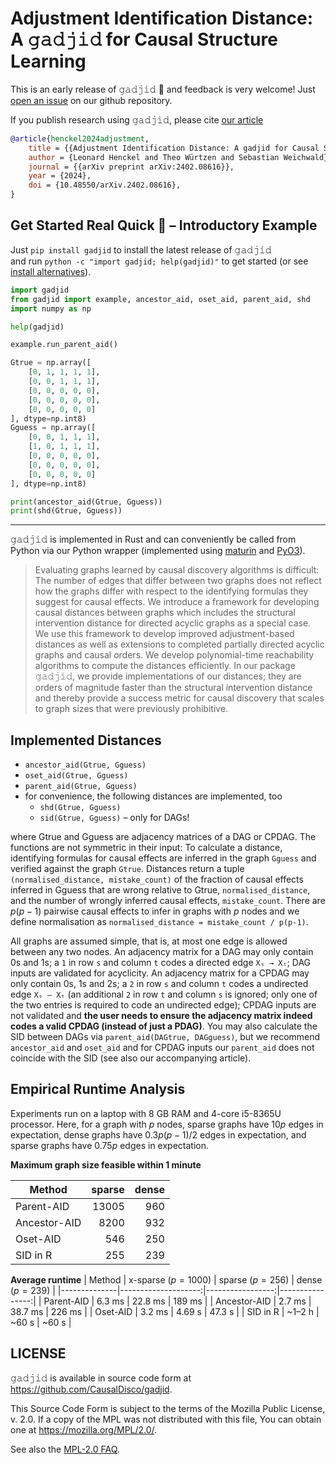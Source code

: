 # Adjustment Identification Distance: A 𝚐𝚊𝚍𝚓𝚒𝚍 for Causal Structure Learning

This is an early release of 𝚐𝚊𝚍𝚓𝚒𝚍 🐥 and feedback is very welcome!
Just [open an issue](https://github.com/CausalDisco/gadjid/issues/new/choose) on our github repository.

If you publish research using 𝚐𝚊𝚍𝚓𝚒𝚍, please cite
[our article](https://doi.org/10.48550/arXiv.2402.08616)
```bibtex
@article{henckel2024adjustment,
    title = {{Adjustment Identification Distance: A gadjid for Causal Structure Learning}},
    author = {Leonard Henckel and Theo Würtzen and Sebastian Weichwald},
    journal = {{arXiv preprint arXiv:2402.08616}},
    year = {2024},
    doi = {10.48550/arXiv.2402.08616},
}
```


## Get Started Real Quick 🚀 – Introductory Example

Just `pip install gadjid` to install the latest release of 𝚐𝚊𝚍𝚓𝚒𝚍 \
and run `python -c "import gadjid; help(gadjid)"` to get started
(or see [install alternatives](https://github.com/CausalDisco/gadjid#installation--python)).

```python
import gadjid
from gadjid import example, ancestor_aid, oset_aid, parent_aid, shd
import numpy as np

help(gadjid)

example.run_parent_aid()

Gtrue = np.array([
    [0, 1, 1, 1, 1],
    [0, 0, 1, 1, 1],
    [0, 0, 0, 0, 0],
    [0, 0, 0, 0, 0],
    [0, 0, 0, 0, 0]
], dtype=np.int8)
Gguess = np.array([
    [0, 0, 1, 1, 1],
    [1, 0, 1, 1, 1],
    [0, 0, 0, 0, 0],
    [0, 0, 0, 0, 0],
    [0, 0, 0, 0, 0]
], dtype=np.int8)

print(ancestor_aid(Gtrue, Gguess))
print(shd(Gtrue, Gguess))
```


---


𝚐𝚊𝚍𝚓𝚒𝚍 is implemented in Rust
and can conveniently be called from Python via our Python wrapper
(implemented using [maturin](https://www.maturin.rs/) and [PyO3](https://pyo3.rs/)).

> Evaluating graphs learned by causal discovery algorithms is difficult: The number of edges that differ between two graphs does not reflect how the graphs differ with respect to the identifying formulas they suggest for causal effects. We introduce a framework for developing causal distances between graphs which includes the
structural intervention distance for directed acyclic graphs as a special case. We use this framework to develop improved adjustment-based distances as well as extensions to completed partially directed acyclic graphs and causal orders. We develop polynomial-time reachability algorithms to compute the distances efficiently. In our package 𝚐𝚊𝚍𝚓𝚒𝚍, we provide implementations of our distances; they are orders of magnitude faster than the structural intervention distance and thereby provide a success metric for causal discovery that scales to graph sizes that were previously prohibitive.


## Implemented Distances

* `ancestor_aid(Gtrue, Gguess)`
* `oset_aid(Gtrue, Gguess)`
* `parent_aid(Gtrue, Gguess)`
* for convenience, the following distances are implemented, too
    * `shd(Gtrue, Gguess)`
    * `sid(Gtrue, Gguess)` – only for DAGs!

where Gtrue and Gguess are adjacency matrices of a DAG or CPDAG.
The functions are not symmetric in their input:
To calculate a distance,
identifying formulas for causal effects are inferred in the graph `Gguess`
and verified against the graph `Gtrue`.
Distances return a tuple `(normalised_distance, mistake_count)`
of the fraction of causal effects inferred in Gguess that are wrong relative to Gtrue, `normalised_distance`,
and the number of wrongly inferred causal effects, `mistake_count`.
There are $p(p-1)$ pairwise causal effects to infer in graphs with $p$ nodes
and we define normalisation as  `normalised_distance = mistake_count / p(p-1)`.

All graphs are assumed simple, that is, at most one edge is allowed between any two nodes.
An adjacency matrix for a DAG may only contain 0s and 1s;
a `1` in row `s` and column `t` codes a directed edge `Xₛ → Xₜ`;
DAG inputs are validated for acyclicity.
An adjacency matrix for a CPDAG may only contain 0s, 1s and 2s;
a `2` in row `s` and column `t` codes a undirected edge `Xₛ — Xₜ`
(an additional `2` in row `t` and column `s` is ignored; only one of the two entries is required to code an undirected edge);
CPDAG inputs are not validated and __the user needs to ensure the adjacency matrix indeed codes a valid CPDAG (instead of just a PDAG)__.
You may also calculate the SID between DAGs via `parent_aid(DAGtrue, DAGguess)`,
but we recommend `ancestor_aid` and `oset_aid` and for CPDAG inputs our `parent_aid` does not coincide with the SID
(see also our accompanying article).


## Empirical Runtime Analysis

Experiments run on a laptop with 8 GB RAM and 4-core i5-8365U processor.
Here, for a graph with $p$ nodes,
sparse graphs have $10p$ edges in expectation,
dense graphs have $0.3p(p-1)/2$ edges in expectation,
and
sparse graphs have $0.75p$ edges in expectation.

__Maximum graph size feasible within 1 minute__

| Method       | sparse | dense |
|--------------|-------:|------:|
| Parent-AID   |  13005 |   960 |
| Ancestor-AID |   8200 |   932 |
| Oset-AID     |    546 |   250 |
| SID in R     |    255 |   239 |

__Average runtime__
| Method       | x-sparse ($p=1000$) | sparse ($p=256$) | dense ($p=239$) |
|--------------|--------------------:|-----------------:|----------------:|
| Parent-AID   |              6.3 ms |          22.8 ms |          189 ms |
| Ancestor-AID |              2.7 ms |          38.7 ms |          226 ms |
| Oset-AID     |              3.2 ms |          4.69 s  |         47.3 s  |
| SID in R     |             ~1–2 h  |           ~60 s  |          ~60 s  |


## LICENSE

𝚐𝚊𝚍𝚓𝚒𝚍 is available in source code form at <https://github.com/CausalDisco/gadjid>.

This Source Code Form is subject to the terms of the Mozilla Public License, v. 2.0.
If a copy of the MPL was not distributed with this file, You can obtain one at https://mozilla.org/MPL/2.0/.

See also the [MPL-2.0 FAQ](https://mozilla.org/MPL/2.0/FAQ).
